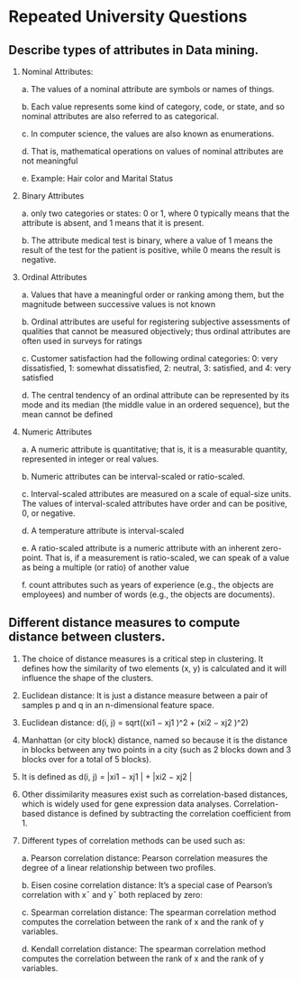 # Repeated University Questions

## Describe types of attributes in Data mining.

1. Nominal Attributes: 

	a. The values of a nominal attribute are symbols or names of things.

	b. Each value represents some kind of category, code, or state, and so nominal attributes are also referred to as categorical. 

	c. In computer science, the values are also known as enumerations.

	d. That is, mathematical operations on values of nominal attributes are not meaningful

	e. Example: Hair color and Marital Status 

2. Binary Attributes

	a. only two categories or states: 0 or 1, where 0 typically means that the attribute is absent, and 1 means that it is present.

	b. The attribute medical test is binary, where a value of 1 means the result of the test for the patient is positive, while 0 means the result is negative.

3. Ordinal Attributes

	a. Values that have a meaningful order or ranking among them, but the magnitude between successive values is not known

	b. Ordinal attributes are useful for registering subjective assessments of qualities that cannot be measured objectively; thus ordinal attributes are often used in surveys for ratings

	c. Customer satisfaction had the following ordinal categories: 
		0: very dissatisfied, 1: somewhat dissatisfied, 2: neutral, 3: satisfied, and 4: very satisfied

	d. The central tendency of an ordinal attribute can be represented by its mode and its median (the middle value in an ordered sequence), but the mean cannot be defined

4. Numeric Attributes

	a. A numeric attribute is quantitative; that is, it is a measurable quantity, represented in
	integer or real values.

	b. Numeric attributes can be interval-scaled or ratio-scaled.

	c. Interval-scaled attributes are measured on a scale of equal-size units. The values of interval-scaled attributes have order and can be positive, 0, or negative.

	d. A temperature attribute is interval-scaled

	e. A ratio-scaled attribute is a numeric attribute with an inherent zero-point. That is, if a measurement is ratio-scaled, we can speak of a value as being a multiple (or ratio) of another value

	f. count attributes such as years of experience (e.g., the objects are employees) and number of words (e.g., the objects are documents).


## Different distance measures to compute distance between clusters.

1. The choice of distance measures is a critical step in clustering. It defines how the similarity of two elements (x, y) is calculated and it will influence the shape of the clusters.

2. Euclidean distance: It is just a distance measure between a pair of samples p and q in an n-dimensional feature space. 

3. Euclidean distance: d(i, j) = sqrt((xi1 − xj1 )^2 + (xi2 − xj2 )^2)

4. Manhattan (or city block) distance, named so because it is the distance in blocks between any two points in a city (such as 2 blocks down and 3 blocks over for a total of 5 blocks). 
5. It is defined as d(i, j) = |xi1 − xj1 | + |xi2 − xj2 |

6. Other dissimilarity measures exist such as correlation-based distances, which is widely used for gene expression data analyses. Correlation-based distance is defined by subtracting the correlation coefficient from 1. 

7.  Different types of correlation methods can be used such as:
	
	a. Pearson correlation distance: Pearson correlation measures the degree of a linear relationship between two profiles.

	b. Eisen cosine correlation distance: It’s a special case of Pearson’s correlation with x¯ and y¯ both replaced by zero:

	c. Spearman correlation distance: The spearman correlation method computes the correlation between the rank of x and the rank of y variables.

	d. Kendall correlation distance: The spearman correlation method computes the correlation between the rank of x and the rank of y variables.







